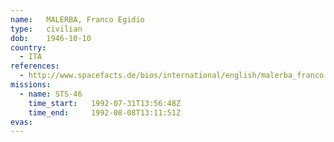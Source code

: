 ```yaml
---
name:	MALERBA, Franco Egidio
type:	civilian
dob:	1946-10-10
country:
  - ITA
references:
  - http://www.spacefacts.de/bios/international/english/malerba_franco.htm
missions:
  - name: STS-46
    time_start:   1992-07-31T13:56:48Z
    time_end:     1992-08-08T13:11:51Z
evas:
---
```

